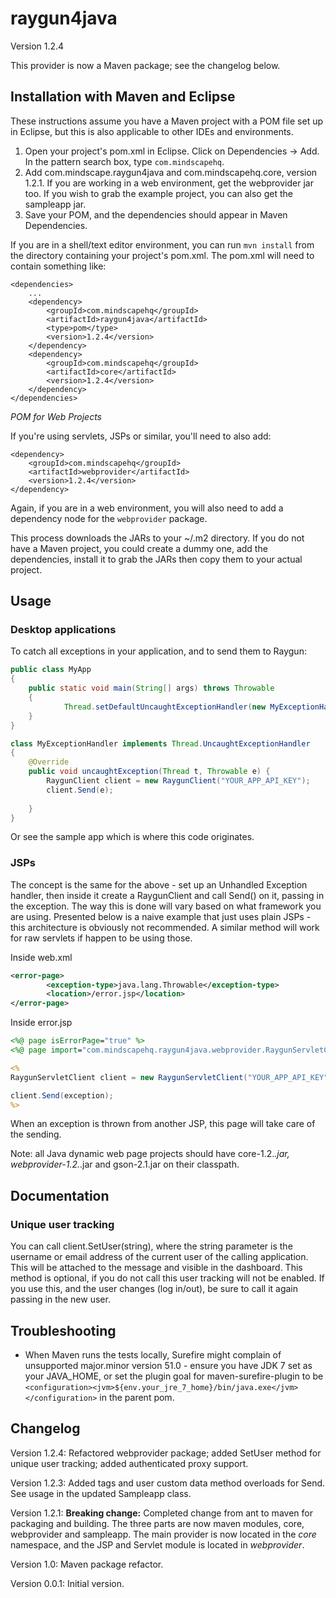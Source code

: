 raygun4java
===========

Version 1.2.4

This provider is now a Maven package; see the changelog below.

## Installation with Maven and Eclipse

These instructions assume you have a Maven project with a POM file set up in Eclipse, but this is also applicable to other IDEs and environments.

1. Open your project's pom.xml in Eclipse. Click on Dependencies -> Add. In the pattern search box, type `com.mindscapehq`.
2. Add com.mindscape.raygun4java and com.mindscapehq.core, version 1.2.1. If you are working in a web environment, get the webprovider jar too. If you wish to grab the example project, you can also get the sampleapp jar.
3. Save your POM, and the dependencies should appear in Maven Dependencies.

If you are in a shell/text editor environment, you can run `mvn install` from the directory containing your project's pom.xml.
The pom.xml will need to contain something like:

```
<dependencies>
	...
    <dependency>
    	<groupId>com.mindscapehq</groupId>
    	<artifactId>raygun4java</artifactId>
    	<type>pom</type>
    	<version>1.2.4</version>
    </dependency>
    <dependency>
    	<groupId>com.mindscapehq</groupId>
    	<artifactId>core</artifactId>
    	<version>1.2.4</version>
    </dependency>
</dependencies>
```

*POM for Web Projects*

If you're using servlets, JSPs or similar, you'll need to also add:

```
<dependency>
    <groupId>com.mindscapehq</groupId>
    <artifactId>webprovider</artifactId>
    <version>1.2.4</version>
</dependency>
```

Again, if you are in a web environment, you will also need to add a dependency node for the `webprovider` package.

This process downloads the JARs to your ~/.m2 directory. If you do not have a Maven project, you could create a dummy one, add the dependencies, install it to grab the JARs then copy them to your actual project.

## Usage

### Desktop applications

To catch all exceptions in your application, and to send them to Raygun:

```java
public class MyApp
{
	public static void main(String[] args) throws Throwable
	{
			Thread.setDefaultUncaughtExceptionHandler(new MyExceptionHandler());			
	}
}

class MyExceptionHandler implements Thread.UncaughtExceptionHandler
{
	@Override
	public void uncaughtException(Thread t, Throwable e) {
		RaygunClient client = new RaygunClient("YOUR_APP_API_KEY");
		client.Send(e);
		
	}	
}
```

Or see the sample app which is where this code originates.

### JSPs

The concept is the same for the above - set up an Unhandled Exception handler, then inside it create a RaygunClient and call Send() on it, passing in the exception. The way this is done will vary based on what framework you are using. Presented below is a naive example that just uses plain JSPs - this architecture is obviously not recommended. A similar method will work for raw servlets if happen to be using those.

Inside web.xml
```xml
<error-page>
		<exception-type>java.lang.Throwable</exception-type>
		<location>/error.jsp</location>
</error-page>
```

Inside error.jsp
```jsp
<%@ page isErrorPage="true" %>
<%@ page import="com.mindscapehq.raygun4java.webprovider.RaygunServletClient" %>

<% 
RaygunServletClient client = new RaygunServletClient("YOUR_APP_API_KEY", request);

client.Send(exception);    
%>
```

When an exception is thrown from another JSP, this page will take care of the sending.

Note: all Java dynamic web page projects should have core-1.2.*.jar, webprovider-1.2.*.jar and gson-2.1.jar on their classpath.

## Documentation

### Unique user tracking

You can call client.SetUser(string), where the string parameter is the username or email address of the current user of the calling application. This will be attached to the message and visible in the dashboard. This method is optional, if you do not call this user tracking will not be enabled. If you use this, and the user changes (log in/out), be sure to call it again passing in the new user.

## Troubleshooting

- When Maven runs the tests locally, Surefire might complain of unsupported major.minor version 51.0 - ensure you have JDK 7 set as your JAVA_HOME, or set the plugin goal for maven-surefire-plugin to be `<configuration><jvm>${env.your_jre_7_home}/bin/java.exe</jvm></configuration>` in the parent pom.

Changelog
---------

Version 1.2.4: Refactored webprovider package; added SetUser method for unique user tracking; added authenticated proxy support.

Version 1.2.3: Added tags and user custom data method overloads for Send. See usage in the updated Sampleapp class.

Version 1.2.1: **Breaking change:** Completed change from ant to maven for packaging and building. The three parts are now maven modules, core, webprovider and sampleapp. The main provider is now located in the *core* namespace, and the JSP and Servlet module is located in *webprovider*.

Version 1.0: Maven package refactor.

Version 0.0.1: Initial version.
